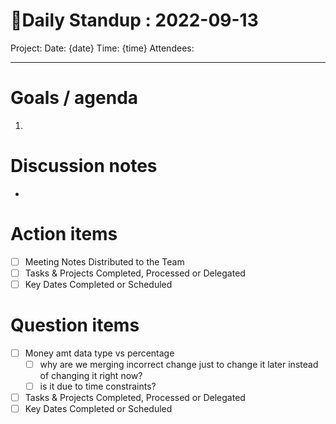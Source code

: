 
# 🌱Daily Standup : 2022-09-13
Project:
Date: {date}
Time: {time}
Attendees:

---

# Goals / agenda
1. 

# Discussion notes
- 

# Action items
- [ ] Meeting Notes Distributed to the Team
- [ ] Tasks & Projects Completed, Processed or Delegated
- [ ] Key Dates Completed or Scheduled

# Question items
- [ ] Money amt data type vs percentage
	- [ ] why are we merging incorrect change just to change it later instead of changing it right now?
	- [ ] is it due to time constraints?
- [ ] Tasks & Projects Completed, Processed or Delegated
- [ ] Key Dates Completed or Scheduled